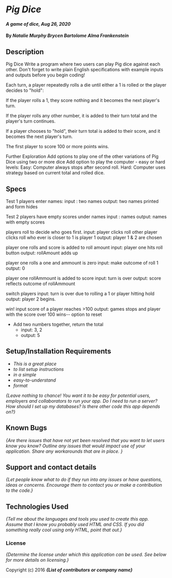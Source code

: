 # _Pig Dice_

#### _A game of dice, Aug 26, 2020_

#### By _**Natalie Murphy Brycen Bartolome Alma Frankenstein**_

## Description

Pig Dice
Write a program where two users can play Pig dice against each other. Don't forget to write plain English specifications with example inputs and outputs before you begin coding!

Each turn, a player repeatedly rolls a die until either a 1 is rolled or the player decides to "hold":

If the player rolls a 1, they score nothing and it becomes the next player's turn.

If the player rolls any other number, it is added to their turn total and the player's turn continues.

If a player chooses to "hold", their turn total is added to their score, and it becomes the next player's turn.

The first player to score 100 or more points wins.

Further Exploration
Add options to play one of the other variations of Pig Dice using two or more dice
Add option to play the computer - easy or hard levels:
Easy: Computer always stops after second roll.
Hard: Computer uses strategy based on current total and rolled dice.

## Specs

Test 1
players enter names:
input : two names
output: two names printed and form hides

Test 2
players have empty scores under names
input : names
output: names with empty scores

players roll to decide who goes first.
input: player clicks roll other player clicks roll
who ever is closer to 1 is player 1
output: player 1 & 2 are chosen

player one rolls and score is added to roll amount
input: player one hits roll button
output: rollAmount adds up

player one rolls a one and ammount is zero
input: make outcome of roll 1
output: 0

player one rollAmmount is added to score
input: turn is over
output: score reflects outcome of rollAmmount

switch players
input: turn is over due to rolling a 1 or player hitting hold
output: player 2 begins.

win!
input score of a player reaches >100
output: games stops and player with the score over 100 wins-- option to reset

- Add two numbers together, return the total
  - input: 3, 2
  - output: 5

## Setup/Installation Requirements

- _This is a great place_
- _to list setup instructions_
- _in a simple_
- _easy-to-understand_
- _format_

_{Leave nothing to chance! You want it to be easy for potential users, employers and collaborators to run your app. Do I need to run a server? How should I set up my databases? Is there other code this app depends on?}_

## Known Bugs

_{Are there issues that have not yet been resolved that you want to let users know you know? Outline any issues that would impact use of your application. Share any workarounds that are in place. }_

## Support and contact details

_{Let people know what to do if they run into any issues or have questions, ideas or concerns. Encourage them to contact you or make a contribution to the code.}_

## Technologies Used

_{Tell me about the languages and tools you used to create this app. Assume that I know you probably used HTML and CSS. If you did something really cool using only HTML, point that out.}_

### License

_{Determine the license under which this application can be used. See below for more details on licensing.}_

Copyright (c) 2016 **_{List of contributors or company name}_**
